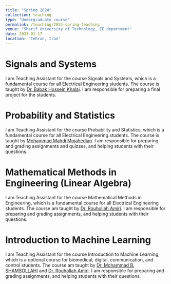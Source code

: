 ```yaml
---
title: "Spring 2024"
collection: teaching
type: "Undergraduate course"
permalink: /teaching/2024-spring-teaching
venue: "Sharif University of Technology, EE department"
date: 2023-01-17
location: "Tehran, Iran"
---
```


# Signals and Systems

I am Teaching Assistant for the course Signals and Systems, which is a fundamental course for all Electrical Engineering students. The course is taught by [Dr. Babak Hossein Khalaj](https://scholar.google.com/citations?user=8HsoXAUAAAAJ&hl=en). I am responsible for preparing a final project for the students.

# Probability and Statistics

I am Teaching Assistant for the course Probability and Statistics, which is a fundamental course for all Electrical Engineering students. The course is taught by [Mohammad Mahdi Mojahedian](https://scholar.google.com/citations?user=SqASevMAAAAJ&hl=en). I am responsible for preparing and grading assignments and quizzes, and helping students with their questions.

# Mathematical Methods in Engineering (Linear Algebra)

I am Teaching Assistant for the course Mathematical Methods in Engineering, which is a fundamental course for all Electrical Engineering students. The course am taught by [Dr. Rouhollah Amiri](https://scholar.google.com/citations?user=sOUZ3cUAAAAJ&hl=en). I am responsible for preparing and grading assignments, and helping students with their questions.

# Introduction to Machine Learning

I am Teaching Assistant for the course Introduction to Machine Learning, which is a optional course for biomedical, digital, communication, and control students. The course am taught by [Dr. Mohammad B. SHAMSOLLAHI](https://scholar.google.com/citations?user=OgiLEksAAAAJ&hl=en) and [Dr. Rouhollah Amiri](https://scholar.google.com/citations?user=sOUZ3cUAAAAJ&hl=en). I am responsible for preparing and grading assignments, and helping students with their questions.
